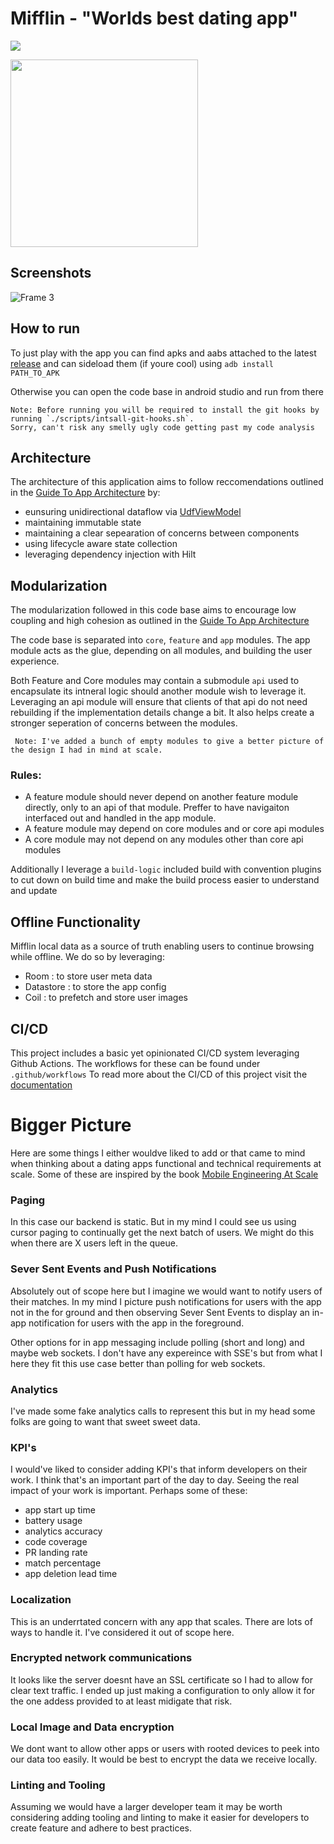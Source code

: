 # Mifflin - "Worlds best dating app"

![](https://img.shields.io/github/v/release/elijah-dangerfield/mifflin?display_name=release)

<img src="https://user-images.githubusercontent.com/45648517/223679189-fc8570b0-9b38-42ce-8876-1d34bc327fd9.png"  width="300" height="300">


## Screenshots

![Frame 3](https://user-images.githubusercontent.com/45648517/223679757-65d53f0f-a9f9-4704-bf28-bf620424dcdd.png)

## How to run

To just play with the app you can find apks and aabs attached to the latest [release](https://github.com/Elijah-Dangerfield/Mifflin/releases)
and can sideload them (if youre cool) using `adb install PATH_TO_APK`

Otherwise you can open the code base in android studio and run from there

```
Note: Before running you will be required to install the git hooks by running `./scripts/intsall-git-hooks.sh`. 
Sorry, can't risk any smelly ugly code getting past my code analysis
```

## Architecture

The architecture of this application aims to follow reccomendations outlined in the [Guide To App Architecture](https://developer.android.com/topic/architecture) by: 
- eunsuring unidirectional dataflow via [UdfViewModel]([https://github.com/Elijah-Dangerfield/mifflin/](https://github.com/Elijah-Dangerfield/Mifflin/blob/main/core/ui/src/main/java/com.dangerfield.core.ui/UdfViewModel.kt))
- maintaining immutable state
- maintaining a clear sepearation of concerns between components
- using lifecycle aware state collection
- leveraging dependency injection with Hilt


## Modularization

The modularization followed in this code base aims to encourage low coupling and high cohesion as outlined in the [Guide To App Architecture](https://developer.android.com/topic/modularization)

The code base is separated into `core`, `feature` and `app` modules. The app module acts as the glue, depending on all modules, and building the user experience. 

Both Feature and Core modules may contain a submodule `api` used to encapsulate its intneral logic should another module wish to leverage it. Leveraging an api module will ensure that clients of that api do not need rebuilding if the implementation details change a bit. It also helps create a stronger seperation of concerns between the modules. 

     Note: I've added a bunch of empty modules to give a better picture of the design I had in mind at scale. 

### Rules:
- A feature module should never depend on another feature module directly, only to an api of that module. Preffer to have navigaiton interfaced out and handled in the app module. 
- A feature module may depend on core modules and or core api modules
- A core module may not depend on any modules other than core api modules 


Additionally I leverage a `build-logic` included build with convention plugins to cut down on build time and make the build process easier to understand and update

## Offline Functionality

Mifflin local data as a source of truth enabling users to continue browsing while offline. We do so by leveraging:
- Room : to store user meta data
- Datastore : to store the app config
- Coil : to prefetch and store user images


## CI/CD

This project includes a basic yet opinionated CI/CD system leveraging Github Actions.
The workflows for these can be found under `.github/workflows`
To read more about the CI/CD of this project visit the [documentation](https://github.com/Elijah-Dangerfield/mifflin/blob/main/docs/ci.md)

# Bigger Picture

Here are some things I either wouldve liked to add or that came to mind when thinking about a dating apps functional and technical requirements at scale. 
Some of these are inspired by the book [Mobile Engineering At Scale](https://www.mobileatscale.com/)

### Paging

In this case our backend is static. But in my mind I could see us using cursor paging to continually get the next batch of users. We might do this when there are X users left in the queue. 

### Sever Sent Events and Push Notifications

Absolutely out of scope here but I imagine we would want to notify users of their matches. In my mind I picture push notifications for users with the app not in the for ground and then observing Sever Sent Events to display an in-app notification for users with the app in the foreground. 

Other options for in app messaging include polling (short and long) and maybe web sockets. I don't have any expereince with SSE's but from what I here they fit this use case better than polling for web sockets. 

### Analytics

I've made some fake analytics calls to represent this but in my head some folks are going to want that sweet sweet data. 

### KPI's
I would've liked to consider adding KPI's that inform developers on their work. I think that's an important part of the day to day. Seeing the real impact of your work is important. Perhaps some of these: 

  - app start up time
  - battery usage
  - analytics accuracy
  - code coverage
  - PR landing rate
  - match percentage
  - app deletion lead time

### Localization
This is an underrtated concern with any app that scales. There are lots of ways to handle it. I've considered it out of scope here. 

### Encrypted network communications 
It looks like the server doesnt have an SSL certificate so I had to allow for clear text traffic. I ended up just making a configuration to only allow it for the one addess provided to at least midigate that risk.
  
### Local Image and Data encryption
We dont want to allow other apps or users with rooted devices to peek into our data too easily. It would be best to encrypt the data we receive locally. 

### Linting and Tooling
Assuming we would have a larger developer team it may be worth considering adding tooling and linting to make it easier for developers to create feature and adhere to best practices. 

